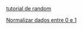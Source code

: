 [tutorial de random](https://code.tutsplus.com/pt/tutorials/mathematical-modules-in-python-random--cms-27738)

[Normalizar dados entre 0 e 1](https://qastack.com.br/stats/70801/how-to-normalize-data-to-0-1-range)